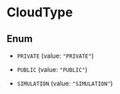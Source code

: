 

# CloudType

## Enum


* `PRIVATE` (value: `"PRIVATE"`)

* `PUBLIC` (value: `"PUBLIC"`)

* `SIMULATION` (value: `"SIMULATION"`)



